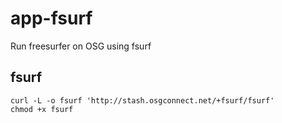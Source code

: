 # app-fsurf
Run freesurfer on OSG using fsurf

## fsurf

```
curl -L -o fsurf 'http://stash.osgconnect.net/+fsurf/fsurf'
chmod +x fsurf
```

